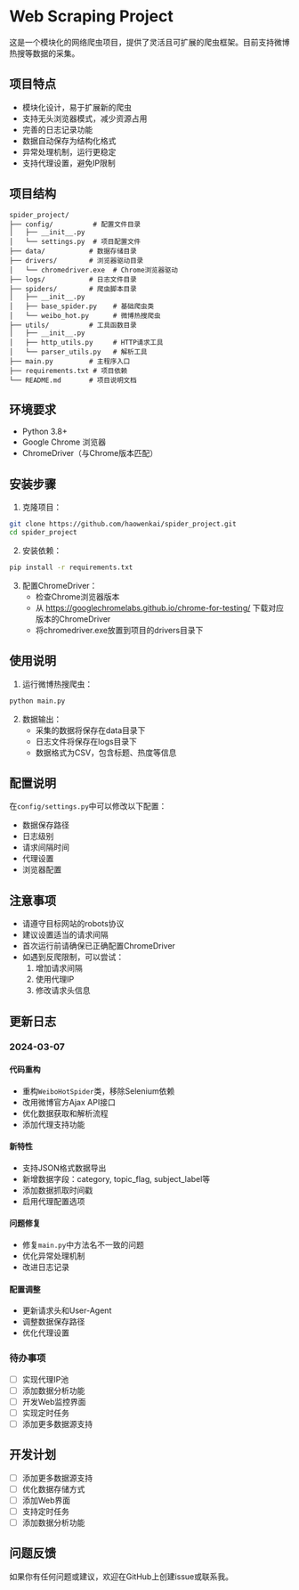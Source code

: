 # Web Scraping Project

这是一个模块化的网络爬虫项目，提供了灵活且可扩展的爬虫框架。目前支持微博热搜等数据的采集。

## 项目特点

- 模块化设计，易于扩展新的爬虫
- 支持无头浏览器模式，减少资源占用
- 完善的日志记录功能
- 数据自动保存为结构化格式
- 异常处理机制，运行更稳定
- 支持代理设置，避免IP限制

## 项目结构

```
spider_project/
├── config/          # 配置文件目录
│   ├── __init__.py
│   └── settings.py  # 项目配置文件
├── data/           # 数据存储目录
├── drivers/        # 浏览器驱动目录
│   └── chromedriver.exe  # Chrome浏览器驱动
├── logs/           # 日志文件目录
├── spiders/        # 爬虫脚本目录
│   ├── __init__.py
│   ├── base_spider.py    # 基础爬虫类
│   └── weibo_hot.py      # 微博热搜爬虫
├── utils/          # 工具函数目录
│   ├── __init__.py
│   ├── http_utils.py     # HTTP请求工具
│   └── parser_utils.py   # 解析工具
├── main.py         # 主程序入口
├── requirements.txt # 项目依赖
└── README.md       # 项目说明文档
```

## 环境要求

- Python 3.8+
- Google Chrome 浏览器
- ChromeDriver（与Chrome版本匹配）

## 安装步骤

1. 克隆项目：
```bash
git clone https://github.com/haowenkai/spider_project.git
cd spider_project
```

2. 安装依赖：
```bash
pip install -r requirements.txt
```

3. 配置ChromeDriver：
   - 检查Chrome浏览器版本
   - 从 https://googlechromelabs.github.io/chrome-for-testing/ 下载对应版本的ChromeDriver
   - 将chromedriver.exe放置到项目的drivers目录下

## 使用说明

1. 运行微博热搜爬虫：
```bash
python main.py
```

2. 数据输出：
   - 采集的数据将保存在data目录下
   - 日志文件将保存在logs目录下
   - 数据格式为CSV，包含标题、热度等信息

## 配置说明

在`config/settings.py`中可以修改以下配置：
- 数据保存路径
- 日志级别
- 请求间隔时间
- 代理设置
- 浏览器配置

## 注意事项

- 请遵守目标网站的robots协议
- 建议设置适当的请求间隔
- 首次运行前请确保已正确配置ChromeDriver
- 如遇到反爬限制，可以尝试：
  1. 增加请求间隔
  2. 使用代理IP
  3. 修改请求头信息

## 更新日志

### 2024-03-07
#### 代码重构
- 重构`WeiboHotSpider`类，移除Selenium依赖
- 改用微博官方Ajax API接口
- 优化数据获取和解析流程
- 添加代理支持功能

#### 新特性
- 支持JSON格式数据导出
- 新增数据字段：category, topic_flag, subject_label等
- 添加数据抓取时间戳
- 启用代理配置选项

#### 问题修复
- 修复`main.py`中方法名不一致的问题
- 优化异常处理机制
- 改进日志记录

#### 配置调整
- 更新请求头和User-Agent
- 调整数据保存路径
- 优化代理设置

### 待办事项
- [ ] 实现代理IP池
- [ ] 添加数据分析功能
- [ ] 开发Web监控界面
- [ ] 实现定时任务
- [ ] 添加更多数据源支持

## 开发计划

- [ ] 添加更多数据源支持
- [ ] 优化数据存储方式
- [ ] 添加Web界面
- [ ] 支持定时任务
- [ ] 添加数据分析功能

## 问题反馈
如果你有任何问题或建议，欢迎在GitHub上创建issue或联系我。